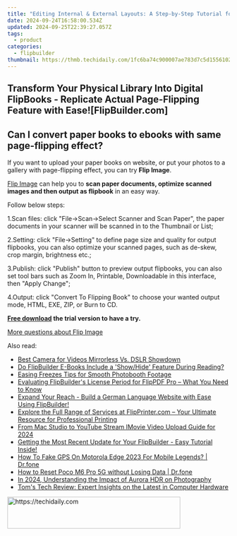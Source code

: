```yaml
---
title: "Editing Internal & External Layouts: A Step-by-Step Tutorial for Flipbooks Using FlipBuilder"
date: 2024-09-24T16:58:00.534Z
updated: 2024-09-25T22:39:27.057Z
tags:
  - product
categories:
  - flipbuilder
thumbnail: https://thmb.techidaily.com/1fc6ba74c900007ae783d7c5d15561029afe7a276cbf090aca63438453de7715.jpg
---
```


## Transform Your Physical Library Into Digital FlipBooks - Replicate Actual Page-Flipping Feature with Ease![FlipBuilder.com]

## Can I convert paper books to ebooks with same page-flipping effect?

If you want to upload your paper books on website, or put your photos to a gallery with page-flipping effect, you can try **Flip Image**. 

[Flip Image](https://tools.techidaily.com/flipbuilder/products/) can help you to **scan paper documents, optimize scanned images and then output as flipbook** in an easy way.

Follow below steps:

1.Scan files: click "File->Scan->Select Scanner and Scan Paper", the paper documents in your scanner will be scanned in to the Thumbnail or List;

2.Setting: click "File->Setting" to define page size and quality for output flipbooks, you can also optimize your scanned pages, such as de-skew, crop margin, brightness etc.;

3.Publish: click "Publish" button to preview output flipbooks, you can also set tool bars such as Zoom In, Printable, Downloadable in this interface, then "Apply Change";

4.Output: click "Convert To Flipping Book" to choose your wanted output mode, HTML, EXE, ZIP, or Burn to CD.

**[Free download](https://tools.techidaily.com/flipbuilder/products/) the trial version to have a try.** 

[More questions about Flip Image](https://tools.techidaily.com/flipbuilder/products/)

<ins class="adsbygoogle"
     style="display:block"
     data-ad-format="autorelaxed"
     data-ad-client="ca-pub-7571918770474297"
     data-ad-slot="1223367746"></ins>

<ins class="adsbygoogle"
     style="display:block"
     data-ad-client="ca-pub-7571918770474297"
     data-ad-slot="8358498916"
     data-ad-format="auto"
     data-full-width-responsive="true"></ins>

<span class="atpl-alsoreadstyle">Also read:</span>
<div><ul>
<li><a href="https://youtube-clips.techidaily.com/best-camera-for-videos-mirrorless-vs-dslr-showdown/"><u>Best Camera for Videos Mirrorless Vs. DSLR Showdown</u></a></li>
<li><a href="https://fox-where.techidaily.com/do-flipbuilder-e-books-include-a-showhide-feature-during-reading/"><u>Do FlipBuilder E-Books Include a 'Show/Hide' Feature During Reading?</u></a></li>
<li><a href="https://extra-lessons.techidaily.com/easing-freezes-tips-for-smooth-photobooth-footage/"><u>Easing Freezes Tips for Smooth Photobooth Footage</u></a></li>
<li><a href="https://fox-where.techidaily.com/evaluating-flipbuilders-license-period-for-flippdf-pro-what-you-need-to-know/"><u>Evaluating FlipBuilder's License Period for FlipPDF Pro – What You Need to Know</u></a></li>
<li><a href="https://fox-where.techidaily.com/expand-your-reach-build-a-german-language-website-with-ease-using-flipbuilder/"><u>Expand Your Reach - Build a German Language Website with Ease Using FlipBuilder!</u></a></li>
<li><a href="https://fox-where.techidaily.com/explore-the-full-range-of-services-at-flipprintercom-your-ultimate-resource-for-professional-printing/"><u>Explore the Full Range of Services at FlipPrinter.com – Your Ultimate Resource for Professional Printing</u></a></li>
<li><a href="https://youtube-stream.techidaily.com/from-mac-studio-to-youtube-stream-imovie-video-upload-guide-for-2024/"><u>From Mac Studio to YouTube Stream IMovie Video Upload Guide for 2024</u></a></li>
<li><a href="https://fox-where.techidaily.com/getting-the-most-recent-update-for-your-flipbuilder-easy-tutorial-inside/"><u>Getting the Most Recent Update for Your FlipBuilder - Easy Tutorial Inside!</u></a></li>
<li><a href="https://fake-location.techidaily.com/how-to-fake-gps-on-motorola-edge-2023-for-mobile-legends-drfone-by-drfone-virtual-android/"><u>How To Fake GPS On Motorola Edge 2023 For Mobile Legends? | Dr.fone</u></a></li>
<li><a href="https://techidaily.com/how-to-reset-poco-m6-pro-5g-without-losing-data-drfone-by-drfone-reset-android-reset-android/"><u>How to Reset Poco M6 Pro 5G without Losing Data | Dr.fone</u></a></li>
<li><a href="https://fox-glue.techidaily.com/in-2024-understanding-the-impact-of-aurora-hdr-on-photography/"><u>In 2024, Understanding the Impact of Aurora HDR on Photography</u></a></li>
<li><a href="https://hardware-tips.techidaily.com/toms-tech-review-expert-insights-on-the-latest-in-computer-hardware/"><u>Tom's Tech Review: Expert Insights on the Latest in Computer Hardware</u></a></li>
</ul></div>

<!-- affiliate ads begin -->
<a href="https://aligracehair.sjv.io/c/5597632/2135417/19272" target="_top" id="2135417">
  <img src="//a.impactradius-go.com/display-ad/19272-2135417" border="0" alt="https://techidaily.com" width="392" height="72"/>
</a>
<img height="0" width="0" src="https://aligracehair.sjv.io/i/5597632/2135417/19272" style="position:absolute;visibility:hidden;" border="0" />
<!-- affiliate ads end -->

